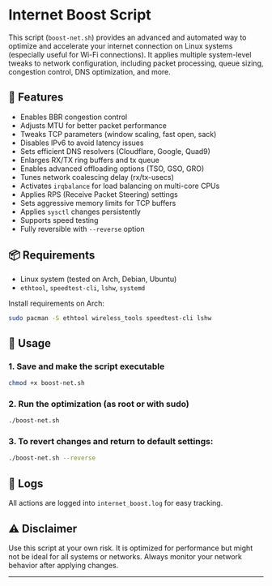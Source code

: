 # Internet Boost Script

This script (`boost-net.sh`) provides an advanced and automated way to optimize and accelerate your internet connection on Linux systems (especially useful for Wi-Fi connections). It applies multiple system-level tweaks to network configuration, including packet processing, queue sizing, congestion control, DNS optimization, and more.

## 🚀 Features

- Enables BBR congestion control
- Adjusts MTU for better packet performance
- Tweaks TCP parameters (window scaling, fast open, sack)
- Disables IPv6 to avoid latency issues
- Sets efficient DNS resolvers (Cloudflare, Google, Quad9)
- Enlarges RX/TX ring buffers and tx queue
- Enables advanced offloading options (TSO, GSO, GRO)
- Tunes network coalescing delay (rx/tx-usecs)
- Activates `irqbalance` for load balancing on multi-core CPUs
- Applies RPS (Receive Packet Steering) settings
- Sets aggressive memory limits for TCP buffers
- Applies `sysctl` changes persistently
- Supports speed testing
- Fully reversible with `--reverse` option

## 📦 Requirements

- Linux system (tested on Arch, Debian, Ubuntu)
- `ethtool`, `speedtest-cli`, `lshw`, `systemd`

Install requirements on Arch:
```bash
sudo pacman -S ethtool wireless_tools speedtest-cli lshw
```

## 🔧 Usage

### 1. Save and make the script executable
```bash
chmod +x boost-net.sh
```

### 2. Run the optimization (as root or with sudo)
```bash
./boost-net.sh
```

### 3. To revert changes and return to default settings:
```bash
./boost-net.sh --reverse
```

## 📁 Logs
All actions are logged into `internet_boost.log` for easy tracking.

## ⚠️ Disclaimer
Use this script at your own risk. It is optimized for performance but might not be ideal for all systems or networks. Always monitor your network behavior after applying changes.

---


